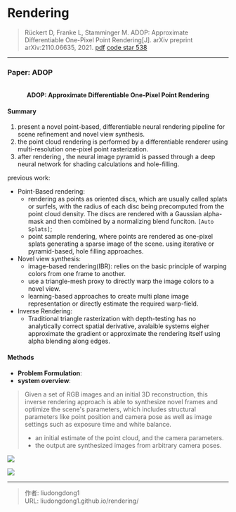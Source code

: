 # Rendering


> Rückert D, Franke L, Stamminger M. ADOP: Approximate Differentiable One-Pixel Point Rendering[J]. arXiv preprint arXiv:2110.06635, 2021. [pdf](chrome-extension://ikhdkkncnoglghljlkmcimlnlhkeamad/pdf-viewer/web/viewer.html?file=https%3A%2F%2Farxiv.org%2Fpdf%2F2110.06635.pdf)   [code  star 538](https://github.com/darglein/ADOP)
>

------

### Paper: ADOP

<div align=center>
<br/>
<b>ADOP: Approximate Differentiable One-Pixel Point Rendering</b>
</div>

#### Summary

1. present a novel point-based, differentiable neural rendering pipeline for scene refinement and novel view synthesis.
2. the point cloud rendering is performed by a differentiable renderer using multi-resolution one-pixel point rasterization.
3. after rendering , the neural image pyramid is passed through a deep neural network for shading calculations and hole-filling.

previous work:

- Point-Based rendering: 
  - rendering as points as oriented discs, which are usually called splats or surfels, with the radius of each disc being precomputed from the point cloud density. The discs are rendered with a Gaussian alpha-mask and then combined by a normalizing blend funciton. `[Auto Splats]`;
  - point sample rendering, where points are rendered as one-pixel splats generating a sparse image of the scene. using iterative or pyramid-based, hole filling approaches.
- Novel view synthesis: 
  - image-based rendering(IBR): relies on the basic principle of warping colors from one frame to another.
  - use a triangle-mesh proxy to directly warp the image colors to a novel view.
  - learning-based approaches to create multi plane image representation or directly estimate the required warp-field.
- Inverse Rendering:
  - Traditional triangle rasterization with depth-testing has no analytically correct spatial derivative, avalaible systems eigher approximate the gradient or approximate the rendering itself using alpha blending along edges.

#### Methods

- **Problem Formulation**:
- **system overview**:

> Given a set of RGB images and an initial 3D reconstruction, this inverse rendering approach is able to synthesize novel frames and optimize the scene's parameters, which includes structural parameters like point position and camera pose as well as image settings such as exposure time and white balance.
>
> - an initial estimate of the point cloud, and the camera parameters.
> - the output  are synthesized images from arbitrary camera poses.

![](https://gitee.com/github-25970295/blogpictureV2/raw/master/image-20211025084206355.png)

![](https://gitee.com/github-25970295/blogpictureV2/raw/master/image-20211025090611976.png)





---

> 作者: liudongdong1  
> URL: liudongdong1.github.io/rendering/  

